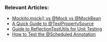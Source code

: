 ### Relevant Articles:

- [Mockito.mock() vs @Mock vs @MockBean](http://www.baeldung.com/java-spring-mockito-mock-mockbean)
- [A Quick Guide to @TestPropertySource](https://www.baeldung.com/spring-test-property-source)
- [Guide to ReflectionTestUtils for Unit Testing](https://www.baeldung.com/spring-reflection-test-utils)
- [How to Test the @Scheduled Annotation](https://www.baeldung.com/spring-testing-scheduled-annotation)
